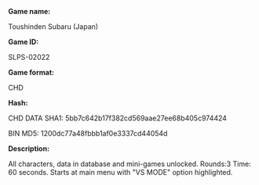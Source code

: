 **Game name:**

Toushinden Subaru (Japan)

**Game ID:**

SLPS-02022

**Game format:**

CHD

**Hash:**

CHD DATA SHA1: 5bb7c642b17f382cd569aae27ee68b405c974424

BIN MD5: 1200dc77a48fbbb1af0e3337cd44054d

**Description:**

All characters, data in database and mini-games unlocked. Rounds:3 Time: 60 seconds. Starts at main menu with "VS MODE" option highlighted.